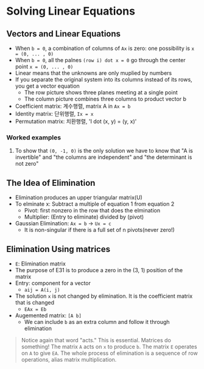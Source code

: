 # Solving Linear Equations

## Vectors and Linear Equations

- When `b = 0`, a combination of columns of `Ax` is zero: one possibility is `x = (0, ... , 0)`
- When `b = 0`, all the palnes `(row i) dot x = 0` go through the center point `x = (0, ... , 0)`
- Linear means that the unknowns are only muplied by numbers
- If you separate the original system into its columns instead of its rows, you get a vector equation
    - The row picture shows three planes meeting at a single point
    - The column picture combines three columns to product vector b
- Coefficient matrix: 계수행렬, matrix A in `Ax = b`
- Identity matrix: 단위행렬, `Ix = x`
- Permutation matrix: 치환행렬, 'I dot (x, y) = (y, x)'

### Worked examples

1. To show that `(0, -1, 0)` is the only solution we have to know that "A is invertible" and "the columns are independent" and "the determinant is not zero"

## The Idea of Elimination

- Elimination produces an upper triangular matrix(U)
- To elminate x: Subtract a multiple of equation 1 from equation 2
    - Pivot: first nonzero in the row that does the elmination
    - Multiplier: (Entry to eliminate) divided by (pivot)
- Gaussian Elimination: `Ax = b` -> `Ux = c`
    - It is non-singular if there is a full set of n pivots(never zero!)

## Elimination Using matrices

- `E`: Elimination matrix
- The purpose of E31 is to produce a zero in the (3, 1) position of the matrix
- Entry: component for a vector
    - `aij = A(i, j)`
- The solution `x` is not changed by elimination. It is the coefficient matrix that is changed
    - `EAx = Eb`
- Augemented matrix: `[A b]`
    - We can include `b` as an extra column and follow it through elimination

> Notice again that word "acts." This is essential. Matrices do something! The matrix `A` acts on `x` to produce `b`. The matrix `E` operates on `A` to give `EA`. The whole process of elimination is a sequence of row operations, alias matrix multiplication.
